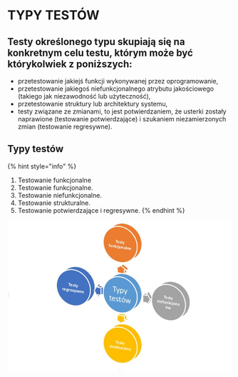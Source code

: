 # TYPY TESTÓW

## Testy określonego typu skupiają się na konkretnym celu testu, którym może być którykolwiek z poniższych: 

* przetestowanie jakiejś funkcji wykonywanej przez oprogramowanie, 
* przetestowanie jakiegoś niefunkcjonalnego atrybutu jakościowego \(takiego jak niezawodność lub użyteczność\), 
* przetestowanie struktury lub architektury systemu, 
* testy związane ze zmianami, to jest potwierdzaniem, że usterki zostały naprawione \(testowanie potwierdzające\) i szukaniem niezamierzonych zmian \(testowanie regresywne\).

## Typy testów

{% hint style="info" %}
1. Testowanie funkcjonalne 
2. Testowanie funkcjonalne. 
3. Testowanie niefunkcjonalne. 
4. Testowanie strukturalne. 
5. Testowanie potwierdzające i regresywne.
{% endhint %}

![](../.gitbook/assets/typytestow.jpg)

